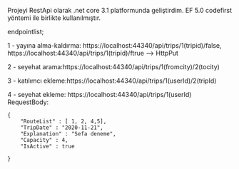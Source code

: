 Projeyi RestApi olarak .net core 3.1 platformunda geliştirdim. EF 5.0 codefirst yöntemi ile birlikte kullanılmıştır. 

endpointlist;

1 - yayına alma-kaldırma: https://localhost:44340/api/trips/1(tripid)/false, https://localhost:44340/api/trips/1(tripid)/ftrue --> HttpPut

2 - seyehat arama:https://localhost:44340/api/trips/1(fromcity)/2(tocity)

3 - katılımcı ekleme:https://localhost:44340/api/trips/1(userId)/2(tripId)

4 - seyehat ekleme: https://localhost:44340/api/trips/1(userId) 
    RequestBody: 

    {
        "RouteList" : [ 1, 2, 4,5],
        "TripDate" : "2020-11-21",
        "Explanation" : "Sefa deneme",
        "Capacity" : 4,
        "IsActive" : true

    }
